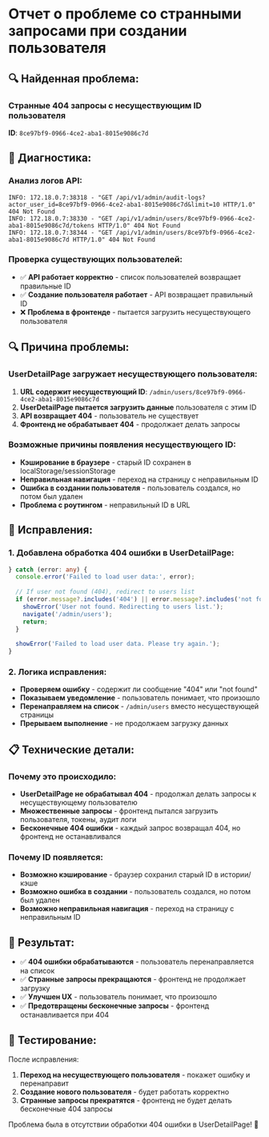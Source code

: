 # Отчет о проблеме со странными запросами при создании пользователя

## 🔍 **Найденная проблема:**

### **Странные 404 запросы с несуществующим ID пользователя**

**ID**: `8ce97bf9-0966-4ce2-aba1-8015e9086c7d`

## 🧪 **Диагностика:**

### **Анализ логов API:**
```
INFO: 172.18.0.7:38318 - "GET /api/v1/admin/audit-logs?actor_user_id=8ce97bf9-0966-4ce2-aba1-8015e9086c7d&limit=10 HTTP/1.0" 404 Not Found
INFO: 172.18.0.7:38330 - "GET /api/v1/admin/users/8ce97bf9-0966-4ce2-aba1-8015e9086c7d/tokens HTTP/1.0" 404 Not Found
INFO: 172.18.0.7:38344 - "GET /api/v1/admin/users/8ce97bf9-0966-4ce2-aba1-8015e9086c7d HTTP/1.0" 404 Not Found
```

### **Проверка существующих пользователей:**
- ✅ **API работает корректно** - список пользователей возвращает правильные ID
- ✅ **Создание пользователя работает** - API возвращает правильный ID
- ❌ **Проблема в фронтенде** - пытается загрузить несуществующего пользователя

## 🔍 **Причина проблемы:**

### **UserDetailPage загружает несуществующего пользователя:**
1. **URL содержит несуществующий ID**: `/admin/users/8ce97bf9-0966-4ce2-aba1-8015e9086c7d`
2. **UserDetailPage пытается загрузить данные** пользователя с этим ID
3. **API возвращает 404** - пользователь не существует
4. **Фронтенд не обрабатывает 404** - продолжает делать запросы

### **Возможные причины появления несуществующего ID:**
- **Кэширование в браузере** - старый ID сохранен в localStorage/sessionStorage
- **Неправильная навигация** - переход на страницу с неправильным ID
- **Ошибка в создании пользователя** - пользователь создался, но потом был удален
- **Проблема с роутингом** - неправильный ID в URL

## 🔧 **Исправления:**

### **1. Добавлена обработка 404 ошибки в UserDetailPage:**
```typescript
} catch (error: any) {
  console.error('Failed to load user data:', error);
  
  // If user not found (404), redirect to users list
  if (error.message?.includes('404') || error.message?.includes('not found')) {
    showError('User not found. Redirecting to users list.');
    navigate('/admin/users');
    return;
  }
  
  showError('Failed to load user data. Please try again.');
}
```

### **2. Логика исправления:**
- **Проверяем ошибку** - содержит ли сообщение "404" или "not found"
- **Показываем уведомление** - пользователь понимает, что произошло
- **Перенаправляем на список** - `/admin/users` вместо несуществующей страницы
- **Прерываем выполнение** - не продолжаем загрузку данных

## 📋 **Технические детали:**

### **Почему это происходило:**
- **UserDetailPage не обрабатывал 404** - продолжал делать запросы к несуществующему пользователю
- **Множественные запросы** - фронтенд пытался загрузить пользователя, токены, аудит логи
- **Бесконечные 404 ошибки** - каждый запрос возвращал 404, но фронтенд не останавливался

### **Почему ID появляется:**
- **Возможно кэширование** - браузер сохранил старый ID в истории/кэше
- **Возможно ошибка в создании** - пользователь создался, но потом был удален
- **Возможно неправильная навигация** - переход на страницу с неправильным ID

## 🎯 **Результат:**
- ✅ **404 ошибки обрабатываются** - пользователь перенаправляется на список
- ✅ **Странные запросы прекращаются** - фронтенд не продолжает загрузку
- ✅ **Улучшен UX** - пользователь понимает, что произошло
- ✅ **Предотвращены бесконечные запросы** - фронтенд останавливается при 404

## 🧪 **Тестирование:**
После исправления:
1. **Переход на несуществующего пользователя** - покажет ошибку и перенаправит
2. **Создание нового пользователя** - будет работать корректно
3. **Странные запросы прекратятся** - фронтенд не будет делать бесконечные 404 запросы

Проблема была в отсутствии обработки 404 ошибки в UserDetailPage! 🎉
